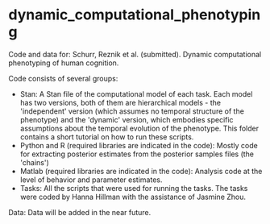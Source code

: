 # dynamic_computational_phenotyping
Code and data for: Schurr, Reznik et al. (submitted). Dynamic computational phenotyping of human cognition.

Code consists of several groups:
- Stan: A Stan file of the computational model of each task. Each model has two versions, both of them are hierarchical models - the 'independent' version (which assumes no temporal structure of the phenotype) and the 'dynamic' version, which embodies specific assumptions about the temporal evolution of the phenotype. This folder contains a short tutorial on how to run these scripts.
- Python and R (required libraries are indicated in the code): Mostly code for extracting posterior estimates from the posterior samples files (the 'chains') 
- Matlab (required libraries are indicated in the code): Analysis code at the level of behavior and parameter estimates.
- Tasks: All the scripts that were used for running the tasks. The tasks were coded by Hanna Hillman with the assistance of Jasmine Zhou.

Data: Data will be added in the near future.
